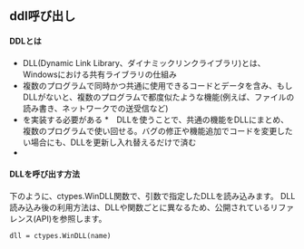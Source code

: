 ## ddl呼び出し

#### DDLとは
* DLL(Dynamic Link Library、ダイナミックリンクライブラリ)とは、Windowsにおける共有ライブラリの仕組み
* 複数のプログラムで同時かつ共通に使用できるコードとデータを含み、もしDLLがないと、複数のプログラムで都度似たような機能(例えば、ファイルの読み書き、ネットワークでの送受信など)
* を実装する必要がある
*　DLLを使うことで、共通の機能をDLLにまとめ、複数のプログラムで使い回せる。バグの修正や機能追加でコードを変更したい場合にも、DLLを更新し入れ替えるだけで済む
*

#### DLLを呼び出す方法

下のように、ctypes.WinDLL関数で、引数で指定したDLLを読み込みます。
DLL読み込み後の利用方法は、DLLや関数ごとに異なるため、公開されているリファレンス(API)を参照します。
```
dll = ctypes.WinDLL(name)
```
